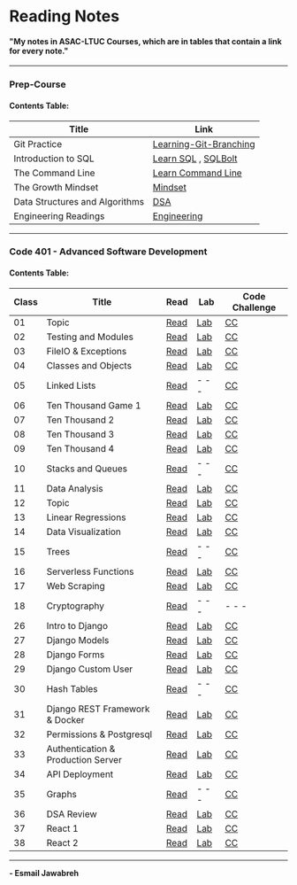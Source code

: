 # Reading Notes
#### "My notes in ASAC-LTUC Courses, which are in tables that contain a link for every note."

---

### Prep-Course
#### Contents Table:

| Title                          | Link                                                                                                    |
| ---                            | ---                                                                                                     |
| Git Practice                   | [Learning-Git-Branching](https://github.com/Esmail-Jawabreh/Learning-Git-Branching#42-juggling-commits) |
| Introduction to SQL            | [Learn SQL](./PrepCourse/Sql.MD) , [SQLBolt](https://github.com/Esmail-Jawabreh/SQL-Bolt)               |
| The Command Line               | [Learn Command Line](./PrepCourse/Terminal.MD)                                                          |
| The Growth Mindset             | [Mindset](./PrepCourse/Mindset.md)                                                                      |
| Data Structures and Algorithms | [DSA](./PrepCourse/DSA.MD)                                                                              |
| Engineering Readings           | [Engineering](./PrepCourse/Engineering.MD)                                                              |

---

### Code 401 - Advanced Software Development
#### Contents Table:

|   Class  | Title                              |     Read                               | Lab                                                                    | Code Challenge                                                                                            | 
|    ---   |  ---                               | ------------------                     | ---                                                                    |    ---                                                                                                    |
|    01    | Topic                              | [Read](./ReadClasses/Read-Class-01.md) | [Lab](https://github.com/Esmail-Jawabreh/snakes-cafe)                  | [CC](https://github.com/Esmail-Jawabreh/data-structures-and-algorithms/tree/main/CC/reverseArray)         |
|    02    | Testing and Modules                | [Read](./ReadClasses/Read-Class-02.md) | [Lab](https://github.com/Esmail-Jawabreh/math-series)                  | [CC](https://github.com/Esmail-Jawabreh/data-structures-and-algorithms/tree/main/CC/arrayInsertShift)     |
|    03    | FileIO & Exceptions                | [Read](./ReadClasses/Read-Class-03.md) | [Lab](https://github.com/Esmail-Jawabreh/madlib-cli)                   | [CC](https://github.com/Esmail-Jawabreh/data-structures-and-algorithms/tree/main/CC/arrayBinarySearch)    |
|    04    | Classes and Objects                | [Read](./ReadClasses/Read-Class-04.md) | [Lab](https://github.com/Esmail-Jawabreh/pythonic-garage-band)         | [CC](https://github.com/Esmail-Jawabreh/data-structures-and-algorithms/tree/main/CC/Mock_Interviews/CC04) |
|    05    | Linked Lists                       | [Read](./ReadClasses/Read-Class-05.md) | - - -                                                                  | [CC](https://github.com/Esmail-Jawabreh/data-structures-and-algorithms/tree/main/CC/linkedLists)          |
|    06    | Ten Thousand Game 1                | [Read](./ReadClasses/Read-Class-06.md) | [Lab](https://github.com/Esmail-Jawabreh/ten-thousand)                 | [CC](https://github.com/Esmail-Jawabreh/data-structures-and-algorithms/tree/main/CC/linkedLists)          |
|    07    | Ten Thousand 2                     | [Read](./ReadClasses/Read-Class-07.md) | [Lab](https://github.com/Esmail-Jawabreh/ten-thousand)                 | [CC](https://github.com/Esmail-Jawabreh/data-structures-and-algorithms/tree/main/CC/linkedLists)          |
|    08    | Ten Thousand 3                     | [Read](./ReadClasses/Read-Class-08.md) | [Lab](https://github.com/Esmail-Jawabreh/ten-thousand)                 | [CC](https://github.com/Esmail-Jawabreh/data-structures-and-algorithms/tree/main/CC/linkedLists)          |
|    09    | Ten Thousand 4                     | [Read](./ReadClasses/Read-Class-09.md) | [Lab](https://github.com/Esmail-Jawabreh/ten-thousand)                 | [CC](https://github.com/Esmail-Jawabreh/data-structures-and-algorithms/tree/main/CC/Mock_Interviews/CC09) |
|    10    | Stacks and Queues                  | [Read](./ReadClasses/Read-Class-10.md) | - - -                                                                  | [CC](https://github.com/Esmail-Jawabreh/data-structures-and-algorithms/tree/main/CC/stack_and_queue)      |
|    11    | Data Analysis                      | [Read](./ReadClasses/Read-Class-11.md) | [Lab](https://github.com/Esmail-Jawabreh/1980-ChessBoard)              | [CC](https://github.com/Esmail-Jawabreh/data-structures-and-algorithms/tree/main/CC/stack_and_queue)      |
|    12    | Topic                              | [Read](./ReadClasses/Read-Class-12.md) | [Lab](https://www.kaggle.com/code/esmailjawabreh/vg-stats)             | [CC](https://github.com/Esmail-Jawabreh/data-structures-and-algorithms/tree/main/CC/stack_and_queue)      |
|    13    | Linear Regressions                 | [Read](./ReadClasses/Read-Class-13.md) | [Lab](https://www.kaggle.com/code/esmailjawabreh/linear-regression)    | [CC](https://github.com/Esmail-Jawabreh/data-structures-and-algorithms/tree/main/CC/stack_and_queue)      |
|    14    | Data Visualization                 | [Read](./ReadClasses/Read-Class-14.md) | [Lab](https://www.kaggle.com/esmailjawabreh/visual-sales)              | [CC](https://github.com/Esmail-Jawabreh/data-structures-and-algorithms/tree/main/CC/Mock_Interviews/CC14) |
|    15    | Trees                              | [Read](./ReadClasses/Read-Class-15.md) | - - -                                                                  | [CC](https://github.com/Esmail-Jawabreh/data-structures-and-algorithms/tree/main/CC/trees)                | 
|    16    | Serverless Functions               | [Read](./ReadClasses/Read-Class-16.md) | [Lab](https://github.com/Esmail-Jawabreh/capital-finder)               | [CC](https://github.com/Esmail-Jawabreh/data-structures-and-algorithms/tree/main/CC/trees)                |
|    17    | Web Scraping                       | [Read](./ReadClasses/Read-Class-17.md) | [Lab](https://github.com/Esmail-Jawabreh/capital-finder)               | [CC](https://github.com/Esmail-Jawabreh/data-structures-and-algorithms/tree/main/CC/trees)                |
|    18    | Cryptography                       | [Read](./ReadClasses/Read-Class-18.md) | - - -                                                                  | - - -                                                                                                     |
|    26    | Intro to Django                    | [Read](./ReadClasses/Read-Class-26.md) | [Lab](https://github.com/Esmail-Jawabreh/django-snacks)                | [CC](https://github.com/Esmail-Jawabreh/django-snacks)                                                    |
|    27    | Django Models                      | [Read](./ReadClasses/Read-Class-27.md) | [Lab](https://github.com/Esmail-Jawabreh/django-models)                | [CC](https://github.com/Esmail-Jawabreh/data-structures-and-algorithms/tree/main/CC/sorting/Merge)        |
|    28    | Django Forms                       | [Read](./ReadClasses/Read-Class-28.md) | [Lab](https://github.com/Esmail-Jawabreh/snacks_crud)                  | [CC](https://github.com/Esmail-Jawabreh/data-structures-and-algorithms/tree/main/CC/sorting/Comparisons)  |
|    29    | Django Custom User                 | [Read](./ReadClasses/Read-Class-29.md) | [Lab](https://github.com/Esmail-Jawabreh/Cars-DjangoCRUD)              | [CC](https://github.com/Esmail-Jawabreh/data-structures-and-algorithms/tree/main/CC/Mock_Interviews/CC29) |
|    30    | Hash Tables                        | [Read](./ReadClasses/Read-Class-30.md) | - - -                                                                  | [CC](https://github.com/Esmail-Jawabreh/data-structures-and-algorithms/tree/main/CC/hashTables)           |
|    31    | Django REST Framework & Docker     | [Read](./ReadClasses/Read-Class-31.md) | [Lab](https://github.com/Esmail-Jawabreh/Cars_Docker)                  | [CC](https://github.com/Esmail-Jawabreh/data-structures-and-algorithms/tree/main/CC/hashTables)           |
|    32    | Permissions & Postgresql           | [Read](./ReadClasses/Read-Class-32.md) | [Lab](https://github.com/Esmail-Jawabreh/drf-api-permissions-postgres) | [CC](https://github.com/Esmail-Jawabreh/data-structures-and-algorithms/tree/main/CC/trees)                |
|    33    | Authentication & Production Server | [Read](./ReadClasses/Read-Class-33.md) | [Lab](https://github.com/Esmail-Jawabreh/drf-auth)                     | [CC](https://github.com/Esmail-Jawabreh/data-structures-and-algorithms/tree/main/CC/hashTables)           |
|    34    | API Deployment                     | [Read](./ReadClasses/Read-Class-34.md) | [Lab](https://github.com/Esmail-Jawabreh/cookie-stand-api)             | [CC](https://github.com/Esmail-Jawabreh/data-structures-and-algorithms/tree/main/CC/Mock_Interviews/CC34) |
|    35    | Graphs                             | [Read](./ReadClasses/Read-Class-35.md) | - - -                                                                  | [CC](https://github.com/Esmail-Jawabreh/data-structures-and-algorithms/tree/main/CC/graphs)               |
|    36    | DSA Review                         | [Read](./ReadClasses/Read-Class-36.md) | [Lab](https://github.com/Esmail-Jawabreh/Computational-Thinking)       | [CC](https://github.com/Esmail-Jawabreh/data-structures-and-algorithms/tree/main/CC/graphs) |
|    37    | React 1                            | [Read](./ReadClasses/Read-Class-37.md) | [Lab]() | [CC](https://github.com/Esmail-Jawabreh/data-structures-and-algorithms/tree/main/CC/graphs) |
|    38    | React 2                            | [Read](./ReadClasses/Read-Class-38.md) | [Lab]() | [CC]() |


--- 

**- Esmail Jawabreh**